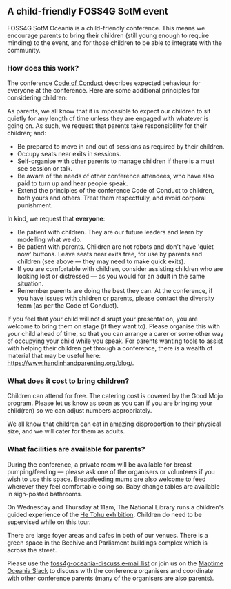 ## A child-friendly FOSS4G SotM event

FOSS4G SotM Oceania is a child-friendly conference. This means we encourage parents to bring their children (still young enough to require minding) to the event, and for those children to be able to integrate with the community.

### How does this work?

The conference [Code of Conduct](/cod/) describes expected behaviour for everyone at the conference. Here are some additional principles for considering children:

As parents, we all know that it is impossible to expect our children to sit quietly for any length of time unless they are engaged with whatever is going on. As such, we request that parents take responsibility for their children; and:

- Be prepared to move in and out of sessions as required by their children.     
- Occupy seats near exits in sessions.     
- Self-organise with other parents to manage children if there is a must see session or talk.     
- Be aware of the needs of other conference attendees, who have also paid to turn up and hear people speak.    
- Extend the principles of the conference Code of Conduct to children, both yours and others. Treat them respectfully, and avoid corporal punishment.

In kind, we request that **everyone**:

- Be patient with children. They are our future leaders and learn by modelling what we do.     
- Be patient with parents. Children are not robots and don't have 'quiet now' buttons.
Leave seats near exits free, for use by parents and children (see above — they may need to make quick exits).
- If you are comfortable with children, consider assisting children who are looking lost or distressed — as you would for an adult in the same situation.
- Remember parents are doing the best they can. At the conference, if you have issues with children or parents, please contact the diversity team (as per the Code of Conduct).

If you feel that your child will not disrupt your presentation, you are welcome to bring them on stage (if they want to). Please organise this with your child ahead of time, so that you can arrange a carer or some other way of occupying your child while you speak.
For parents wanting tools to assist with helping their children get through a conference, there is a wealth of material that may be useful here: https://www.handinhandparenting.org/blog/.

### What does it cost to bring children?

Children can attend for free. The catering cost is covered by the Good Mojo program. Please let us know as soon as you can if you are bringing your child(ren) so we can adjust numbers appropriately.

We all know that children can eat in amazing disproportion to their physical size, and we will cater for them as adults.

### What facilities are available for parents?

During the conference, a private room will be available for breast pumping/feeding — please ask one of the organisers or volunteers if you wish to use this space. Breastfeeding mums are also welcome to feed wherever they feel comfortable doing so. Baby change tables are available in sign-posted bathrooms.

On Wednesday and Thursday at 11am, The National Library runs a children's guided experience of the [He Tohu exhibition](https://natlib.govt.nz/he-tohu). Children do need to be supervised while on this tour.

There are large foyer areas and cafes in both of our venues. There is a green space in the Beehive and Parliament buildings complex which is across the street.

Please use the [foss4g-oceania-discuss e-mail list](https://lists.osgeo.org/mailman/listinfo/foss4g-oceania-discuss) or join us on the [Maptime Oceania Slack](https://bit.ly/maptimeau) to discuss with the conference organisers and coordinate with other conference parents (many of the organisers are also parents).
